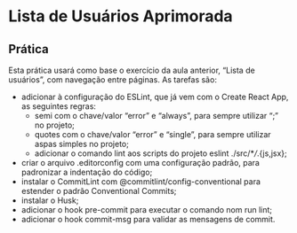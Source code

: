 # Lista de Usuários Aprimorada

## Prática

<p>Esta prática usará como base o exercício da aula anterior, “Lista de usuários”, com navegação entre páginas. As tarefas são:<p>

- adicionar à configuração do ESLint, que já vem com o Create React App, as seguintes regras:
  - semi com o chave/valor “error” e “always”, para sempre utilizar “;” no projeto;
  - quotes com o chave/valor “error” e “single”, para sempre utilizar aspas simples no projeto;
  - adicionar o comando lint aos scripts do projeto eslint ./src/\*_/_.{js,jsx};
- criar o arquivo .editorconfig com uma configuração padrão, para padronizar a indentação do código;
- instalar o CommitLint com @commitlint/config-conventional para estender o padrão Conventional Commits;
- instalar o Husk;
- adicionar o hook pre-commit para executar o comando nom run lint;
- adicionar o hook commit-msg para validar as mensagens de commit.
